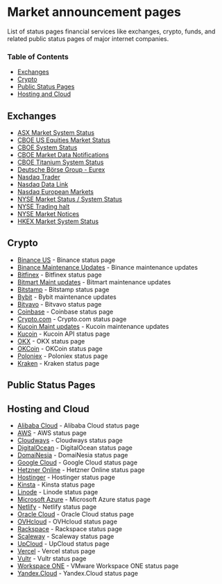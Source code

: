 # Market announcement pages
List of status pages financial services like exchanges, crypto, funds, and related public status pages of major internet companies.

### Table of Contents

* [Exchanges](#exchanges)
* [Crypto](#crypto)
* [Public Status Pages](#public-status-pages)
* [Hosting and Cloud](#hosting-and-cloud)

## Exchanges
* [ASX Market System Status](https://www.asx.com.au/markets/market-resources/system-status)
* [CBOE US Equities Market Status](https://www.cboe.com/us/equities/notices/)
* [CBOE System Status](https://www.cboe.com/us/options/notices/)
* [CBOE Market Data Notifications](https://www.cboe.com/us/options/notices/marketdata/)
* [CBOE Titanium System Status](https://www.cboe.com/system_status/)
* [Deutsche Börse Group - Eurex](https://www.deutsche-boerse.com/dbg-en/markets-services/ps-technology/service-status)
* [Nasdaq Trader](https://www.nasdaqtrader.com/Trader.aspx?id=MarketSystemStatus)
* [Nasdaq Data Link](https://status.data.nasdaq.com/)
* [Nasdaq European Markets](https://www.nasdaq.com/european-markets/status)
* [NYSE Market Status / System Status](https://www.nyse.com/market-status/history)
* [NYSE Trading halt](https://www.nyse.com/trade-halt)
* [NYSE Market Notices](https://www.nyse.com/markets/notices)
* [HKEX Market System Status](https://www.hkex.com.hk/Global/Exchange/Market-System-Status?sc_lang=en)

## Crypto
* [Binance US](https://www.binance.us/status) - Binance status page
* [Binance Maintenance Updates](https://www.binance.com/en/support/announcement/list/157) - Binance maintenance updates
* [Bitfinex](https://bitfinex.statuspage.io/) - Bitfinex status page
* [Bitmart Maint updates](https://bitmart.zendesk.com/hc/en-us/sections/7923672421147-Maintenance-and-Updates) - Bitmart maintenance updates
* [Bitstamp](https://status.bitstamp.net/) - Bitstamp status page
* [Bybit](https://announcements.bybit.com/?category=maintenance_updates) - Bybit maintenance updates
* [Bitvavo](https://status.bitvavo.com/) - Bitvavo status page
* [Coinbase](https://status.coinbase.com/) - Coinbase status page
* [Crypto.com](https://status.crypto.com/) - Crypto.com status page
* [Kucoin Maint updates](https://www.kucoin.com/announcement/maintenance-updates) - Kucoin maintenance updates
* [Kucoin](https://api.kucoin.com/api/v1/status) - Kucoin API status page
* [OKX](https://www.okx.com/status) - OKX status page
* [OKCoin](https://www.okcoin.com/status) - OKCoin status page
* [Poloniex](https://futures-api.poloniex.com/api/v1/status) - Poloniex status page
* [Kraken](https://status.kraken.com/) - Kraken status page

## Public Status Pages

## Hosting and Cloud
* [Alibaba Cloud](https://status.alibabacloud.com/) - Alibaba Cloud status page
* [AWS](https://status.aws.amazon.com/) - AWS status page
* [Cloudways](https://status.cloudways.com) - Cloudways status page
* [DigitalOcean](https://status.digitalocean.com) - DigitalOcean status page
* [DomaiNesia](https://www.domainesia.com/status) - DomaiNesia status page
* [Google Cloud](https://status.cloud.google.com/) - Google Cloud status page
* [Hetzner Online](https://status.hetzner.com/) - Hetzner Online status page
* [Hostinger](https://statuspage.hostinger.com) - Hostinger status page
* [Kinsta](https://status.kinsta.com) - Kinsta status page
* [Linode](https://status.linode.com) - Linode status page
* [Microsoft Azure](https://status.azure.com/en-us/status) - Microsoft Azure status page
* [Netlify](https://www.netlifystatus.com/) - Netlify status page
* [Oracle Cloud](https://ocistatus.oraclecloud.com/) - Oracle Cloud status page
* [OVHcloud](https://www.status-ovhcloud.com) - OVHcloud status page
* [Rackspace](https://status.apps.rackspace.com) - Rackspace status page
* [Scaleway](https://status.scaleway.com/) - Scaleway status page
* [UpCloud](https://status.upcloud.com) - UpCloud status page
* [Vercel](https://www.vercel-status.com/) - Vercel status page
* [Vultr](https://status.vultr.com) - Vultr status page
* [Workspace ONE](https://status.workspaceone.com) - VMware Workspace ONE status page
* [Yandex.Cloud](https://status.cloud.yandex.ru/) - Yandex.Cloud status page